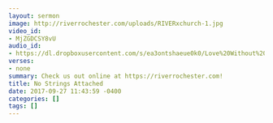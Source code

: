 ```yaml
---
layout: sermon
image: http://riverrochester.com/uploads/RIVERxchurch-1.jpg
video_id:
- MjZGDCSY8vU
audio_id:
- https://dl.dropboxusercontent.com/s/ea3ontshaeue0k0/Love%20Without%20Strings%20Attached.mp3?dl=0
verses:
- none
summary: Check us out online at https://riverrochester.com!
title: No Strings Attached
date: 2017-09-27 11:43:59 -0400
categories: []
tags: []
---
```

